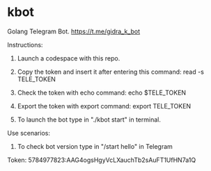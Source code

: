 # kbot
Golang Telegram Bot.
https://t.me/gidra_k_bot

Instructions:
1. Launch a codespace with this repo.

2. Copy the token and insert it after entering this command:
read -s TELE_TOKEN

3. Check the token with echo command:
echo $TELE_TOKEN

4. Export the token with export command:
export TELE_TOKEN

5. To launch the bot type in "./kbot start" in terminal.

Use scenarios:

1. To check bot version type in "/start hello" in Telegram

Token:
5784977823:AAG4ogsHgyVcLXauchTb2sAuFT1UfHN7a1Q

